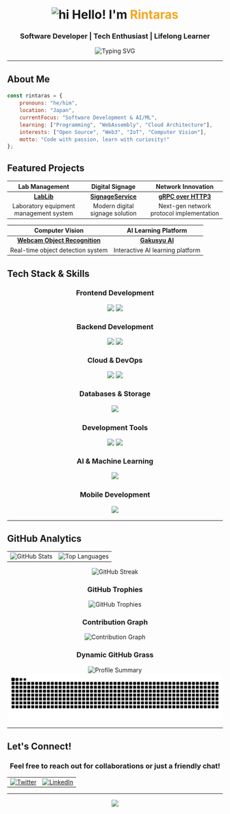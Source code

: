<div align="center">

# <img src="https://user-images.githubusercontent.com/1303154/88677602-1635ba80-d120-11ea-84d8-d263ba5fc3c0.gif" width="28px" alt="hi"> Hello! I'm <span style="color:#F7A41D">Rintaras</span> 

### Software Developer | Tech Enthusiast | Lifelong Learner

<div align="center">
  <img src="https://readme-typing-svg.herokuapp.com?font=Fira+Code&weight=500&size=22&pause=1000&color=F7A41D&center=true&vCenter=true&width=435&lines=Welcome+to+my+GitHub+Profile!;Software+Developer;AI+%26+ML+Enthusiast;Always+learning+new+things" alt="Typing SVG" />
</div>

---

</div>

## About Me

```javascript
const rintaras = {
    pronouns: "he/him",
    location: "Japan",
    currentFocus: "Software Development & AI/ML",
    learning: ["Programming", "WebAssembly", "Cloud Architecture"],
    interests: ["Open Source", "Web3", "IoT", "Computer Vision"],
    motto: "Code with passion, learn with curiosity!"
};
```

## Featured Projects

<div align="center">

| **Lab Management** | **Digital Signage** | **Network Innovation** |
|:---:|:---:|:---:|
| [**LabLib**](https://github.com/Rintaras/LabLib) | [**SignageService**](https://github.com/Rintaras/SignageService) | [**gRPC over HTTP3**](https://github.com/Rintaras/gRPC_over_HTTP3) |
| Laboratory equipment management system | Modern digital signage solution | Next-gen network protocol implementation |

| **Computer Vision** | **AI Learning Platform** |
|:---:|:---:|
| [**Webcam Object Recognition**](https://github.com/Rintaras/Webcam-Object-Recognition) | [**Gakusyu AI**](https://github.com/Rintaras/gakusyu-AI) |
| Real-time object detection system | Interactive AI learning platform |

</div>

## Tech Stack & Skills

<div align="center">

### Frontend Development
<img src="https://skillicons.dev/icons?i=ts,js,react,nextjs,vue,html,css,tailwind,bootstrap" height="50" />
<img src="https://skillicons.dev/icons?i=figma" height="50" />

### Backend Development  
<img src="https://skillicons.dev/icons?i=nodejs,python,php,go,java,c,cpp" height="50" />
<img src="https://skillicons.dev/icons?i=fastapi,django,laravel" height="50" />

### Cloud & DevOps
<img src="https://skillicons.dev/icons?i=aws,gcp,docker,kubernetes,terraform" height="50" />
<img src="https://skillicons.dev/icons?i=githubactions,vercel,netlify" height="50" />

### Databases & Storage
<img src="https://skillicons.dev/icons?i=mongodb,mysql,postgresql,sqlite,firebase,supabase" height="50" />

### Development Tools
<img src="https://skillicons.dev/icons?i=git,github,gitlab,vim" height="50" />
<img src="https://skillicons.dev/icons?i=linux,ubuntu,windows,bash,powershell" height="50" />

### AI & Machine Learning
<img src="https://skillicons.dev/icons?i=python,tensorflow,pytorch,opencv" height="50" />

### Mobile Development
<img src="https://skillicons.dev/icons?i=swift,react,flutter" height="50" />


</div>

---

## GitHub Analytics

<div align="center">

<table>
  <tr>
    <td><img src="https://github-readme-stats.vercel.app/api?username=Rintaras&show_icons=true&theme=tokyonight&hide_border=true&bg_color=0D1117" alt="GitHub Stats" /></td>
    <td><img src="https://github-readme-stats.vercel.app/api/top-langs/?username=Rintaras&layout=compact&theme=tokyonight&hide_border=true&bg_color=0D1117" alt="Top Languages" /></td>
  </tr>
</table>

<img src="https://github-readme-streak-stats.herokuapp.com/?user=Rintaras&theme=tokyonight&hide_border=true&background=0D1117" alt="GitHub Streak" />

### GitHub Trophies
<img src="https://github-profile-trophy.vercel.app/?username=Rintaras&theme=tokyonight&no-frame=true&no-bg=true&margin-w=4&column=7" alt="GitHub Trophies" />

### Contribution Graph
<img src="https://github-readme-activity-graph.vercel.app/graph?username=Rintaras&theme=tokyo-night&bg_color=0D1117&color=F7A41D&line=F7A41D&point=FFFFFF&area=true&hide_border=true" alt="Contribution Graph" />

### Dynamic GitHub Grass
<img src="https://github-profile-summary-cards.vercel.app/api/cards/profile-details?username=Rintaras&theme=tokyonight" alt="Profile Summary" />

<img src="https://raw.githubusercontent.com/Rintaras/Rintaras/output/github-contribution-grid-snake.svg" alt="Snake eating my contributions" />

</div>

---

## Let's Connect!

<div align="center">

### Feel free to reach out for collaborations or just a friendly chat!

<table>
  <tr>
    <td align="center">
      <a href="https://twitter.com/Rintaras">
        <img src="https://img.shields.io/badge/Twitter-1DA1F2?style=for-the-badge&logo=twitter&logoColor=white" alt="Twitter" />
      </a>
    </td>
    <td align="center">
      <a href="https://linkedin.com/in/凛生-佐藤-65789a352">
        <img src="https://img.shields.io/badge/LinkedIn-0077B5?style=for-the-badge&logo=linkedin&logoColor=white" alt="LinkedIn" />
      </a>
    </td>
  </tr>
</table>

</div>

---

<div align="center">
  <img src="https://capsule-render.vercel.app/api?type=waving&color=gradient&customColorList=6,11,20&height=120&section=footer&text=Happy%20Coding!&fontSize=30&fontColor=fff&animation=twinkling" />
</div>

